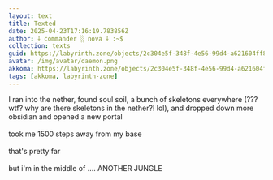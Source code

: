 ```yaml
---
layout: text
title: Texted
date: 2025-04-23T17:16:19.783856Z
author: ⸸ commander ░ nova ⸸ :~$
collection: texts
guid: https://labyrinth.zone/objects/2c304e5f-348f-4e56-99d4-a621604ff859
avatar: /img/avatar/daemon.png
akkoma: https://labyrinth.zone/objects/2c304e5f-348f-4e56-99d4-a621604ff859
tags: [akkoma, labyrinth-zone]
---
```


<p>I ran into the nether, found soul soil, a bunch of skeletons everywhere (??? wtf? why are there skeletons in the nether?! lol), and dropped down more obsidian and opened a new portal<br><br>took me 1500 steps away from my base<br><br>that's pretty far<br><br>but i'm in the middle of .... ANOTHER JUNGLE</p>